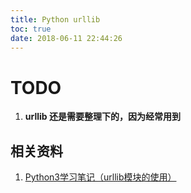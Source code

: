 ```yaml
---
title: Python urllib
toc: true
date: 2018-06-11 22:44:26
---
```

# TODO

1. **urllib 还是需要整理下的，因为经常用到**





















## 相关资料

1. [Python3学习笔记（urllib模块的使用）](https://www.cnblogs.com/Lands-ljk/p/5447127.html)